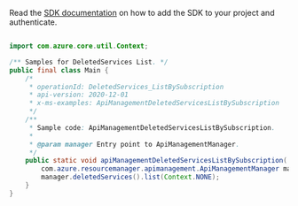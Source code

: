 Read the [SDK documentation](https://github.com/Azure/azure-sdk-for-java/blob/azure-resourcemanager-apimanagement_1.0.0-beta.2/sdk/apimanagement/azure-resourcemanager-apimanagement/README.md) on how to add the SDK to your project and authenticate.

```java

import com.azure.core.util.Context;

/** Samples for DeletedServices List. */
public final class Main {
    /*
     * operationId: DeletedServices_ListBySubscription
     * api-version: 2020-12-01
     * x-ms-examples: ApiManagementDeletedServicesListBySubscription
     */
    /**
     * Sample code: ApiManagementDeletedServicesListBySubscription.
     *
     * @param manager Entry point to ApiManagementManager.
     */
    public static void apiManagementDeletedServicesListBySubscription(
        com.azure.resourcemanager.apimanagement.ApiManagementManager manager) {
        manager.deletedServices().list(Context.NONE);
    }
}
```
